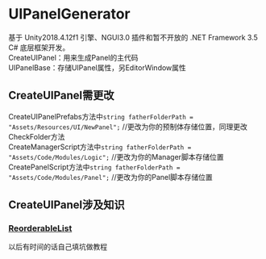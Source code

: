 # UIPanelGenerator
基于 Unity2018.4.12f1 引擎、NGUI3.0 插件和暂不开放的 .NET Framework 3.5 C# 底层框架开发。  
CreateUIPanel：用来生成Panel的主代码  
UIPanelBase：存储UIPanel属性，另EditorWindow属性  


## CreateUIPanel需更改  
CreateUIPanelPrefabs方法中`string fatherFolderPath = "Assets/Resources/UI/NewPanel";` //更改为你的预制体存储位置，同理更改CheckFolder方法  
CreateManagerScript方法中`string fatherFolderPath = "Assets/Code/Modules/Logic";` //更改为你的Manager脚本存储位置  
CreatePanelScript方法中`string fatherFolderPath = "Assets/Code/Modules/Panel";` //更改为你的Panel脚本存储位置  

## CreateUIPanel涉及知识  
### [ReorderableList](https://va.lent.in/unity-make-your-lists-functional-with-reorderablelist/)  
以后有时间的话自己填坑做教程

